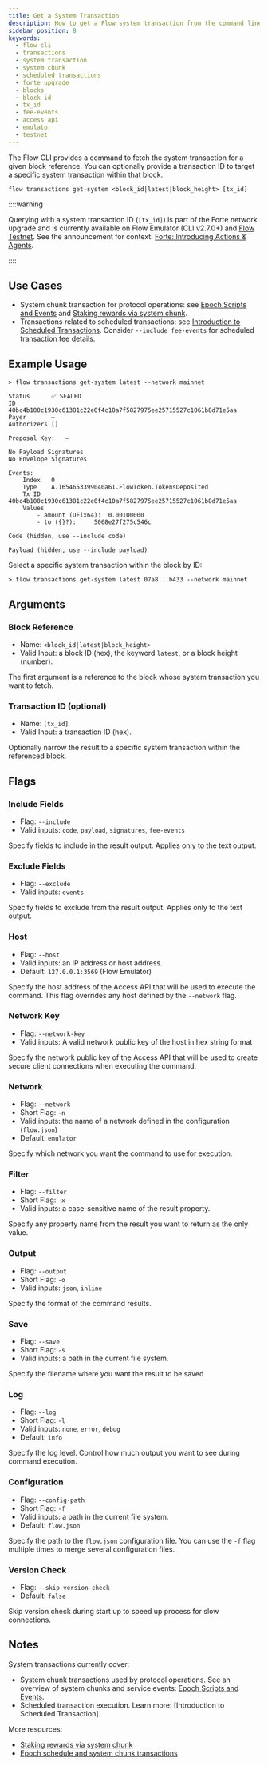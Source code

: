 ```yaml
---
title: Get a System Transaction
description: How to get a Flow system transaction from the command line
sidebar_position: 8
keywords:
  - flow cli
  - transactions
  - system transaction
  - system chunk
  - scheduled transactions
  - forte upgrade
  - blocks
  - block id
  - tx_id
  - fee-events
  - access api
  - emulator
  - testnet
---
```


The Flow CLI provides a command to fetch the system transaction for a given block reference. You can optionally provide a transaction ID to target a specific system transaction within that block.

```shell
flow transactions get-system <block_id|latest|block_height> [tx_id]
```

::::warning

Querying with a system transaction ID (`[tx_id]`) is part of the Forte network upgrade and is currently available on Flow Emulator (CLI v2.7.0+) and [Flow Testnet]. See the announcement for context: [Forte: Introducing Actions & Agents].

::::

## Use Cases

- System chunk transaction for protocol operations: see [Epoch Scripts and Events] and [Staking rewards via system chunk].
- Transactions related to scheduled transactions: see [Introduction to Scheduled Transactions]. Consider `--include fee-events` for scheduled transaction fee details.

## Example Usage

```shell
> flow transactions get-system latest --network mainnet

Status		✅ SEALED
ID		40bc4b100c1930c61381c22e0f4c10a7f5827975ee25715527c1061b8d71e5aa
Payer		—
Authorizers	[]

Proposal Key:	—

No Payload Signatures
No Envelope Signatures

Events:		 
    Index	0
    Type	A.1654653399040a61.FlowToken.TokensDeposited
    Tx ID	40bc4b100c1930c61381c22e0f4c10a7f5827975ee25715527c1061b8d71e5aa
    Values
		- amount (UFix64):	0.00100000
		- to ({}?):		5068e27f275c546c

Code (hidden, use --include code)

Payload (hidden, use --include payload)
```

Select a specific system transaction within the block by ID:

```shell
> flow transactions get-system latest 07a8...b433 --network mainnet
```

## Arguments

### Block Reference

- Name: `<block_id|latest|block_height>`
- Valid Input: a block ID (hex), the keyword `latest`, or a block height (number).

The first argument is a reference to the block whose system transaction you want to fetch.

### Transaction ID (optional)

- Name: `[tx_id]`
- Valid Input: a transaction ID (hex).

Optionally narrow the result to a specific system transaction within the referenced block.

## Flags
    
### Include Fields

- Flag: `--include`
- Valid inputs: `code`, `payload`, `signatures`, `fee-events`

Specify fields to include in the result output. Applies only to the text output.

### Exclude Fields

- Flag: `--exclude`
- Valid inputs: `events`

Specify fields to exclude from the result output. Applies only to the text output.

### Host

- Flag: `--host`
- Valid inputs: an IP address or host address.
- Default: `127.0.0.1:3569` (Flow Emulator)

Specify the host address of the Access API that will be
used to execute the command. This flag overrides
any host defined by the `--network` flag.

### Network Key

- Flag: `--network-key`
- Valid inputs: A valid network public key of the host in hex string format

Specify the network public key of the Access API that will be
used to create secure client connections when executing the command.

### Network

- Flag: `--network`
- Short Flag: `-n`
- Valid inputs: the name of a network defined in the configuration (`flow.json`)
- Default: `emulator`

Specify which network you want the command to use for execution.

### Filter

- Flag: `--filter`
- Short Flag: `-x`
- Valid inputs: a case-sensitive name of the result property.

Specify any property name from the result you want to return as the only value.

### Output

- Flag: `--output`
- Short Flag: `-o`
- Valid inputs: `json`, `inline`

Specify the format of the command results.

### Save

- Flag: `--save`
- Short Flag: `-s`
- Valid inputs: a path in the current file system.

Specify the filename where you want the result to be saved

### Log

- Flag: `--log`
- Short Flag: `-l`
- Valid inputs: `none`, `error`, `debug`
- Default: `info`

Specify the log level. Control how much output you want to see during command execution.

### Configuration

- Flag: `--config-path`
- Short Flag: `-f`
- Valid inputs: a path in the current file system.
- Default: `flow.json`

Specify the path to the `flow.json` configuration file.
You can use the `-f` flag multiple times to merge
several configuration files.

### Version Check

- Flag: `--skip-version-check`
- Default: `false`

Skip version check during start up to speed up process for slow connections.

## Notes

System transactions currently cover:
- System chunk transactions used by protocol operations. See an overview of system chunks and service events: [Epoch Scripts and Events].
- Scheduled transaction execution. Learn more: [Introduction to Scheduled Transaction].

More resources:
- [Staking rewards via system chunk]
- [Epoch schedule and system chunk transactions]

[Forte: Introducing Actions & Agents]: https://flow.com/post/forte-introducing-actions-agents-supercharging-composability-and-automation
[Flow Testnet]: ../../../../protocol/flow-networks/accessing-testnet.md
[Epoch Scripts and Events]: ../../../../protocol/staking/05-epoch-scripts-events.md
[Staking rewards via system chunk]: ../../../../protocol/staking/08-staking-rewards.md
[Introduction to Scheduled Transactions]: https://developers.flow.com/blockchain-development-tutorials/flow-actions/scheduled-transactions-introduction
[Epoch schedule and system chunk transactions]: ../../../../protocol/staking/03-schedule.md
